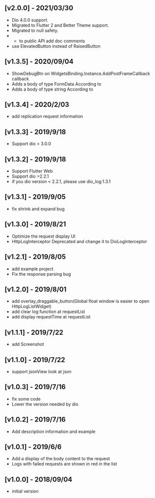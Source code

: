 ## [v2.0.0] - 2021/03/30
* Dio 4.0.0 support.
* Migrated to Flutter 2 and Better Theme support.
* Migrated to null safety.
* * to public API add doc comments
* use ElevatedButton instead of RaisedButton
## [v1.3.5] - 2020/09/04
* ShowDebugBtn on WidgetsBinding.Instance.AddPostFrameCallback callback
* Adds a body of type FormData According to
* Adds a body of type string According to
## [v1.3.4] - 2020/2/03
* add replication request information
## [v1.3.3] - 2019/9/18
* Support dio > 3.0.0
## [v1.3.2] - 2019/9/18
* Support Flutter Web
* Support dio >2.2.1 
* if you dio version < 2.2.1, please use dio_log:1.3.1
## [v1.3.1] - 2019/9/05
* fix shrink and expand bug
## [v1.3.0] - 2019/8/21
* Optimize the request display UI
* HttpLogInterceptor Deprecated and change it to DioLogInterceptor
## [v1.2.1] - 2019/8/05
* add example project
* Fix the response parsing bug
## [v1.2.0] - 2019/8/01
* add overlay_draggable_button(Global float window is easier to open HttpLogListWidget)
* add clear log function at requestList
* add display requestTime at requestList
## [v1.1.1] - 2019/7/22
* add Screenshot
## [v1.1.0] - 2019/7/22
* support jsonView look at json
## [v1.0.3] - 2019/7/16
* fix some code
* Lower the version needed by dio
## [v1.0.2] - 2019/7/16
* Add description information and example
## [v1.0.1] - 2019/6/6
* Add a display of the body content to the request
* Logs with failed requests are shown in red in the list
## [v1.0.0] - 2018/09/04

* initial version
